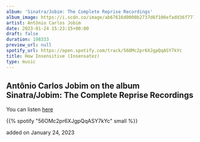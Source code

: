```yaml
---
album: 'Sinatra/Jobim: The Complete Reprise Recordings'
album_image: https://i.scdn.co/image/ab67616d0000b2737d6f106efadd36f7779383c7
artist: Antônio Carlos Jobim
date: 2023-01-24 15:23:15+00:00
draft: false
duration: 198333
preview_url: null
spotify_url: https://open.spotify.com/track/56OMc2pr6XJgpQqASY7kYc
title: How Insensitive (Insensatez)
type: music
---
```



## Antônio Carlos Jobim on the album Sinatra/Jobim: The Complete Reprise Recordings

You can listen [here](https://open.spotify.com/track/56OMc2pr6XJgpQqASY7kYc)

{{% spotify "56OMc2pr6XJgpQqASY7kYc" small %}}

added on January 24, 2023